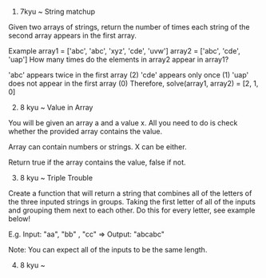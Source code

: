 1. 7kyu ~ String matchup

Given two arrays of strings, return the number of times each string of the second array appears in the first array.

Example
array1 = ['abc', 'abc', 'xyz', 'cde', 'uvw']
array2 = ['abc', 'cde', 'uap']
How many times do the elements in array2 appear in array1?

'abc' appears twice in the first array (2)
'cde' appears only once (1)
'uap' does not appear in the first array (0)
Therefore, solve(array1, array2) = [2, 1, 0]

2. 8 kyu ~ Value in Array

You will be given an array a and a value x. All you need to do is check whether the provided array contains the value.

Array can contain numbers or strings. X can be either.

Return true if the array contains the value, false if not.

3. 8 kyu ~ Triple Trouble

Create a function that will return a string that combines all of the letters of the three inputed strings in groups. Taking the first letter of all of the inputs and grouping them next to each other. Do this for every letter, see example below!

E.g. Input: "aa", "bb" , "cc" => Output: "abcabc"

Note: You can expect all of the inputs to be the same length.

4. 8 kyu ~
